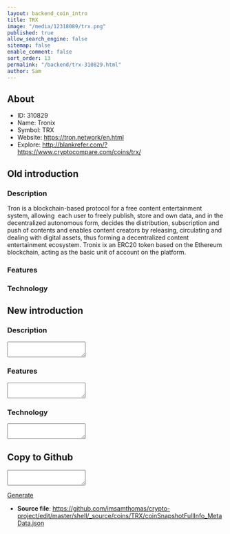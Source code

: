 ```yaml
---
layout: backend_coin_intro
title: TRX
image: "/media/12318089/trx.png"
published: true
allow_search_engine: false
sitemap: false
enable_comment: false
sort_order: 13
permalink: "/backend/trx-310829.html"
author: Sam
---
```


## About

- ID: 310829
- Name: Tronix
- Symbol: TRX
- Website: https://tron.network/en.html
- Explore: http://blankrefer.com/?https://www.cryptocompare.com/coins/trx/


## Old introduction

### Description

<p>Tron is a blockchain-based protocol for a free content entertainment system, allowing <span> each user to freely publish, store and own data, and in the decentralized autonomous form, decides the distribution, subscription and push of contents and enables content creators by releasing, circulating and dealing with digital assets, thus forming a decentralized content entertainment ecosystem. Tronix ix an ERC20 token based on the Ethereum blockchain, acting as the basic unit of account on the platform. </span></p>

### Features


### Technology




## New introduction


### Description
<textarea id="meta_description" name="description"></textarea>

### Features
<textarea id="meta_features" name="features"></textarea>

### Technology
<textarea id="meta_technology" name="technology"></textarea>


## Copy to Github

<textarea id="coinsnapshotfullinfo_metadata"></textarea>

<a href="#gen" onclick="generateMetaDatJson()">Generate</a>

- **Source file**: <a href="https://github.com/imsamthomas/crypto-project/edit/master/shell/_source/coins/TRX/coinSnapshotFullInfo_MetaData.json">https://github.com/imsamthomas/crypto-project/edit/master/shell/_source/coins/TRX/coinSnapshotFullInfo_MetaData.json</a>


